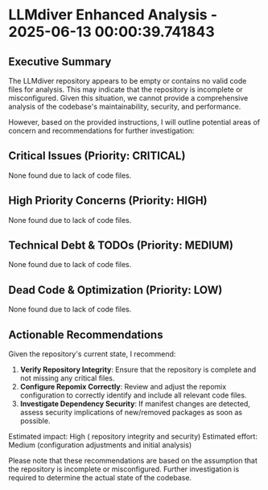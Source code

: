 # LLMdiver Enhanced Analysis - 2025-06-13 00:00:39.741843

## Executive Summary
The LLMdiver repository appears to be empty or contains no valid code files for analysis. This may indicate that the repository is incomplete or misconfigured. Given this situation, we cannot provide a comprehensive analysis of the codebase's maintainability, security, and performance.

However, based on the provided instructions, I will outline potential areas of concern and recommendations for further investigation:

## Critical Issues (Priority: CRITICAL)
None found due to lack of code files.

## High Priority Concerns (Priority: HIGH)
None found due to lack of code files.

## Technical Debt & TODOs (Priority: MEDIUM)
None found due to lack of code files.

## Dead Code & Optimization (Priority: LOW)
None found due to lack of code files.

## Actionable Recommendations
Given the repository's current state, I recommend:

1. **Verify Repository Integrity**: Ensure that the repository is complete and not missing any critical files.
2. **Configure Repomix Correctly**: Review and adjust the repomix configuration to correctly identify and include all relevant code files.
3. **Investigate Dependency Security**: If manifest changes are detected, assess security implications of new/removed packages as soon as possible.

Estimated impact: High ( repository integrity and security)
Estimated effort: Medium (configuration adjustments and initial analysis)

Please note that these recommendations are based on the assumption that the repository is incomplete or misconfigured. Further investigation is required to determine the actual state of the codebase.